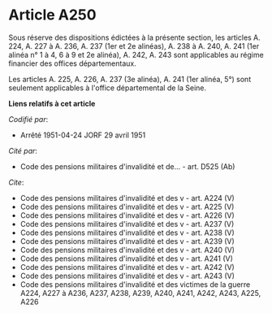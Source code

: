 # Article A250

Sous réserve des dispositions édictées à la présente section, les articles A. 224, A. 227 à A. 236, A. 237 (1er et 2e
alinéas), A. 238 à A. 240, A. 241 (1er alinéa n° 1 à 4, 6 à 9 et 2e alinéa), A. 242, A. 243 sont applicables au régime
financier des offices départementaux.

Les articles A. 225, A. 226, A. 237 (3e alinéa), A. 241 (1er alinéa, 5°) sont seulement applicables à l'office départemental
de la Seine.

**Liens relatifs à cet article**

_Codifié par_:

  - Arrêté 1951-04-24 JORF 29 avril 1951

_Cité par_:

  - Code des pensions militaires d'invalidité et de... - art. D525 (Ab)

_Cite_:

  - Code des pensions militaires d'invalidité et des v - art. A224 (V)
  - Code des pensions militaires d'invalidité et des v - art. A225 (V)
  - Code des pensions militaires d'invalidité et des v - art. A226 (V)
  - Code des pensions militaires d'invalidité et des v - art. A237 (V)
  - Code des pensions militaires d'invalidité et des v - art. A238 (V)
  - Code des pensions militaires d'invalidité et des v - art. A239 (V)
  - Code des pensions militaires d'invalidité et des v - art. A240 (V)
  - Code des pensions militaires d'invalidité et des v - art. A241 (V)
  - Code des pensions militaires d'invalidité et des v - art. A242 (V)
  - Code des pensions militaires d'invalidité et des v - art. A243 (V)
  - Code des pensions militaires d'invalidité et des victimes de la guerre A224, A227 à A236, A237, A238, A239, A240, A241, A242, A243, A225, A226
